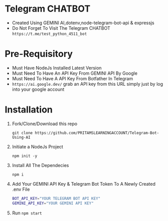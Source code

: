 # Telegram CHATBOT

- Created Using GEMINI AI,dotenv,node-telegram-bot-api & expressjs
- Do Not Forget To Visit The Telegram CHATBOT `https://t.me/test_python_4511_bot`
<!-- - uv is used to make this project -->

# Pre-Requisitory

- Must Have NodeJs Installed Latest Version
- Must Need To Have An API Key From GEMINI API By Google
- Must Need To Have A API Key From Botfather In Telegram
- `https://ai.google.dev/` grab an API key from this URL simply just by log into your google account

# Installation

1. Fork/Clone/Download this repo

   `git clone https://github.com/PRITAMSLEARNINGACCOUNT/Telegram-Bot-Using-AI`

2. Initiate a NodeJs Project

   `npm init -y`

3. Install All The Dependecies

   `npm i`

4. Add Your GEMINI API Key & Telegram Bot Token To A Newly Created .env File

   ```sh
   BOT_API_KEY="YOUR TELEGRAM BOT API KEY"
   GEMINI_API_KEY="YOUR GEMINI API KEY"

   ```

5. Run `npm start`
